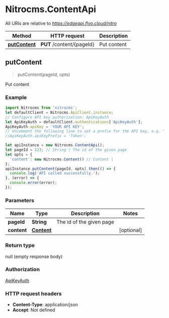 # Nitrocms.ContentApi

All URIs are relative to *https://edgeapi.flyo.cloud/nitro*

Method | HTTP request | Description
------------- | ------------- | -------------
[**putContent**](ContentApi.md#putContent) | **PUT** /content/{pageId} | Put content



## putContent

> putContent(pageId, opts)

Put content

### Example

```javascript
import Nitrocms from 'nitrocms';
let defaultClient = Nitrocms.ApiClient.instance;
// Configure API key authorization: ApiKeyAuth
let ApiKeyAuth = defaultClient.authentications['ApiKeyAuth'];
ApiKeyAuth.apiKey = 'YOUR API KEY';
// Uncomment the following line to set a prefix for the API key, e.g. "Token" (defaults to null)
//ApiKeyAuth.apiKeyPrefix = 'Token';

let apiInstance = new Nitrocms.ContentApi();
let pageId = 123; // String | The id of the given page
let opts = {
  'content': new Nitrocms.Content() // Content | 
};
apiInstance.putContent(pageId, opts).then(() => {
  console.log('API called successfully.');
}, (error) => {
  console.error(error);
});

```

### Parameters


Name | Type | Description  | Notes
------------- | ------------- | ------------- | -------------
 **pageId** | **String**| The id of the given page | 
 **content** | [**Content**](Content.md)|  | [optional] 

### Return type

null (empty response body)

### Authorization

[ApiKeyAuth](../README.md#ApiKeyAuth)

### HTTP request headers

- **Content-Type**: application/json
- **Accept**: Not defined

